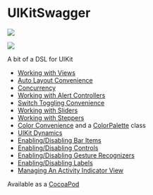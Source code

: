 UIKitSwagger
============


![](https://img.shields.io/badge/platform-iOS_8-lightgrey.svg?style=flat-square)

![](https://img.shields.io/badge/version-0.6.1-orange.svg?style=flat-square)



A bit of a DSL for UIKit

 - [Working with Views](Docs/Views.md)
 - [Auto Layout Convenience](Docs/AutoLayout.md)
 - [Concurrency](Docs/Concurrency.md)
 - [Working with Alert Controllers](Docs/Alerts.md)
 - [Switch Toggling Convenience](Docs/Switch.md)
 - [Working with Sliders](Docs/Slider.md)
 - [Working with Steppers](Docs/Stepper.md)
 - [Color Convenience](Docs/Color.md) and a [ColorPalette](Docs/ColorPalette.md) class
 - [UIKit Dynamics](Docs/Dynamics.md)
 - [Enabling/Disabling Bar Items](Docs/BarItem.md)
 - [Enabling/Disabling Controls](Docs/Control.md)
 - [Enabling/Disabling Gesture Recognizers](Docs/GestureRecognizer.md)
 - [Enabling/Disabling Labels](Docs/Label.md)
 - [Managing An Activity Indicator View](Docs/SpinnerStateManager.md)


Available as a [CocoaPod](http://cocoapods.org)
